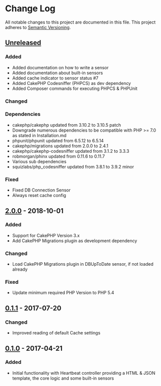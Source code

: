 # Change Log
All notable changes to this project are documented in this file.
This project adheres to [Semantic Versioning](http://semver.org/).

## [Unreleased](https://github.com/orca-services/cakephp-heartbeat/compare/2.0.0...cakephp-3.x)
### Added
- Added documentation on how to write a sensor
- Added documentation about built-in sensors
- Added cache indicator to sensor status #7
- Added CakePHP Codesniffer (PHPCS) as dev dependency
- Added Composer commands for executing PHPCS & PHPUnit

### Changed

### Dependencies
- cakephp/cakephp updated from 3.10.2 to 3.10.5 patch
- Downgrade numerous dependencies to be compatible with PHP >= 7.0 as stated in Installation.md
- phpunit/phpunit updated from 6.5.12 to 6.5.14
- cakephp/migrations updated from 2.0.0 to 2.4.1
- cakephp/cakephp-codesniffer updated from 3.1.2 to 3.3.3
- robmorgan/phinx updated from 0.11.6 to 0.11.7
- Various sub dependencies
- squizlabs/php_codesniffer updated from 3.8.1 to 3.9.2 minor


### Fixed
- Fixed DB Connection Sensor
- Always reset cache config

## [2.0.0](https://github.com/orca-services/cakephp-heartbeat/releases/tag/2.0.0) - 2018-10-01
### Added
- Support for CakePHP Version 3.x
- Add CakePHP Migrations plugin as development dependency

### Changed
- Load CakePHP Migrations plugin in DBUpToDate sensor, if not loaded already

### Fixed
- Update minimum required PHP Version to PHP 5.4

## [0.1.1](https://github.com/orca-services/cakephp-heartbeat/releases/tag/0.1.1) - 2017-07-20
### Changed
-  Improved reading of default Cache settings

## [0.1.0](https://github.com/orca-services/cakephp-heartbeat/releases/tag/0.1.0) - 2017-04-21
### Added
- Initial functionality with Heartbeat controller providing a HTML & JSON template, the core logic and some built-in sensors
